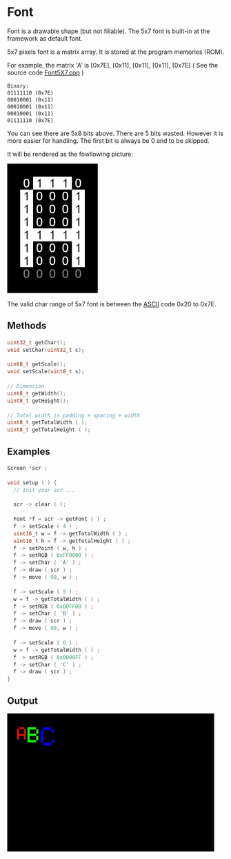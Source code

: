 # Font

Font is a drawable shape (but not fillable). The 5x7 font is built-in at the framework as default font.

5x7 pixels font is a matrix array. It is stored at the program memories (ROM).

For example, the matrix 'A' is \[0x7E\], \[0x11\], \[0x11\], \[0x11\], \[0x7E\] ( See the source code [Font5X7.cpp](/tft_framework/src/Font5X7.cpp) )
```
Binary:
01111110 (0x7E)
00010001 (0x11)
00010001 (0x11)
00010001 (0x11)
01111110 (0x7E)
```
You can see there are 5x8 bits above. There are 5 bits wasted. However it is more easier for handling. The first bit is always be 0 and to be skipped.

It will be rendered as the fowllowing picture:

<img src="5x7_render.jpg" width="210" />

The valid char range of 5x7 font is between the [ASCII](https://en.wikipedia.org/wiki/ASCII) code 0x20 to 0x7E.

## Methods
```cpp
uint32_t getChar();
void setChar(uint32_t c);

uint8_t getScale();
void setScale(uint8_t s);

// Dimension
uint8_t getWidth();
uint8_t getHeight();

// Total width is padding + spacing + width
uint8_t getTotalWidth ( );
uint8_t getTotalHeight ( );
```
## Examples
```cpp
Screen *scr ;

void setup ( ) {
  // Init your scr ...
  
  scr -> clear ( );

  Font *f = scr -> getFont ( ) ;
  f -> setScale ( 4 ) ;
  uint16_t w = f -> getTotalWidth ( ) ;
  uint16_t h = f -> getTotalHeight ( ) ;
  f -> setPoint ( w, h ) ;
  f -> setRGB ( 0xFF0000 ) ;
  f -> setChar ( 'A' ) ;
  f -> draw ( scr ) ;
  f -> move ( 90, w ) ;

  f -> setScale ( 5 ) ;
  w = f -> getTotalWidth ( ) ;
  f -> setRGB ( 0x00FF00 ) ;
  f -> setChar ( 'B' ) ;
  f -> draw ( scr ) ;
  f -> move ( 90, w ) ;

  f -> setScale ( 6 ) ;
  w = f -> getTotalWidth ( ) ;
  f -> setRGB ( 0x0000FF ) ;
  f -> setChar ( 'C' ) ;
  f -> draw ( scr ) ;
}
```
## Output


<img src="font.jpg" width="480" />
